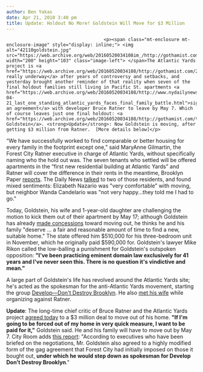 ```yaml
---
author: Ben Yakas
date: Apr 21, 2010 3:40 pm
title: Update: Holdout No More! Goldstein Will Move for $3 Million
---
```


	
										<p><span class="mt-enclosure mt-enclosure-image" style="display: inline;"> <img alt="42110goldstein.jpg" src="https://web.archive.org/web/20160520034108im_/http://gothamist.com/attachments/byakas/42110goldstein.jpg" width="200" height="103" class="image-left"> </span>The Atlantic Yards project is <a href="https://web.archive.org/web/20160520034108/http://gothamist.com/2010/03/12/nets_break_ground_police_break_up_p.php">really, really underway</a> after years of controversy and setbacks, and yesterday brought another reminder of that reality when seven of the final holdout families still living in Pacific St. apartments <a href="https://web.archive.org/web/20160520034108/http://www.nydailynews.com/ny_local/brooklyn/2010/04/21/2010-04-21_last_one_standing_atlantic_yards_faces_final_family_battle.html">signed an agreement</a> with developer Bruce Ratner to leave by May 7. Which of course leaves just one final holdout: <a href="https://web.archive.org/web/20160520034108/http://gothamist.com/tags/danielgoldstein">Daniel Goldstein</a>. <strong>Update</strong>: Now Goldstein is moving, after getting $3 million from Ratner.  [More details below]</p>

<p>&#x201C;We have successfully worked to find comparable or better housing for every family in the footprint except one,&#x201D; said MaryAnne Gilmartin, the Forest City Ratner executive in charge of Atlantic Yards, without specifically naming who the hold out was. The seven tenants who settled will be offered apartments in the &#x201C;first new residential building at Atlantic Yards&#x201D; and Ratner will cover the difference in their rents in the meantime, Brooklyn Paper <a href="https://web.archive.org/web/20160520034108/http://www.brooklynpaper.com/stories/33/17/dtg_goldstein_2010_04_23_bk.html">reports</a>. The Daily News <a href="https://web.archive.org/web/20160520034108/http://www.nydailynews.com/ny_local/brooklyn/2010/04/21/2010-04-21_last_one_standing_atlantic_yards_faces_final_family_battle.html">talked</a> to two of those residents, and found mixed sentiments: Elizabeth Nazario was &quot;very comfortable&quot; with moving, but neighbor Wanda Candelario was &quot;not very happy...they told me I had to go.&quot;</p>

<p>Today, Goldstein, his wife and 1-year-old daughter are challenging the motion to kick them out of their apartment by May 17; although Goldstein has already <a href="https://web.archive.org/web/20160520034108/http://gothamist.com/2010/01/03/atlantic_yards_holdout_considers_mo.php">made concessions</a> toward moving out, he thinks he and his family &quot;deserve ... a fair and reasonable amount of time to find a new, suitable home.&quot; The state offered him $510,000 for his three-bedroom unit in November, which he originally paid $590,000 for. Goldstein&apos;s lawyer Mike Rikon called the low-balling a punishment for Goldstein&apos;s outspoken opposition: <strong>&quot;I&apos;ve been practicing eminent domain law exclusively for 41 years and I&apos;ve never seen this. There is no question it&apos;s vindictive and mean.&quot;</strong></p>

<p>A large part of Goldstein&apos;s life has revolved around the Atlantic Yards site; he&apos;s acted as the spokesman for the anti-Atlantic Yards movement, starting the group <a href="https://web.archive.org/web/20160520034108/http://developdontdestroy.org/php/latestnews_ArchiveDate.php">Develop&#x2014;Don&apos;t Destroy Brooklyn</a>. He also <a href="https://web.archive.org/web/20160520034108/http://www.brooklynpaper.com/stories/31/47/31_47_sp_goldstein_baby.html">met his wife</a> while organizing against Ratner.</p>

<p><strong>Update</strong>: The long-time chief critic of Bruce Ratner and the Atlantic Yards project <a href="https://web.archive.org/web/20160520034108/http://www.nydailynews.com/real_estate/2010/04/21/2010-04-21_last_atlantic_yards_holdout_daniel_goldstein_folds_makes_3m_deal_with_ratner_to_.html#ixzz0llZBcLzz">agreed today</a> to a $3 million deal to move out of his home. <strong>&quot;If I&apos;m going to be forced out of my home in very quick measure, I want to be paid for it,&quot;</strong> Goldstein said. He and his family will have to move out by May 7. City Room adds <a href="https://web.archive.org/web/20160520034108/http://cityroom.blogs.nytimes.com/2010/04/21/daniel-goldstein-last-atlantic-yards-holdout-leaves-for-3-million/">this report</a>: &quot;According to executives who have been briefed on the negotiations, Mr. Goldstein also agreed to a highly modified form of the gag agreement that Forest City had initially imposed on those it bought out, <strong>under which he would step down as spokesman for Develop Don&#x2019;t Destroy Brooklyn</strong>.&quot;</p>					
										
									
				